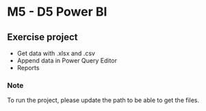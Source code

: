 # M5 - D5 Power BI
## Exercise project

- Get data with .xlsx and .csv
- Append data in Power Query Editor
- Reports

### Note
To run the project, please update the path to be able to get the files.
